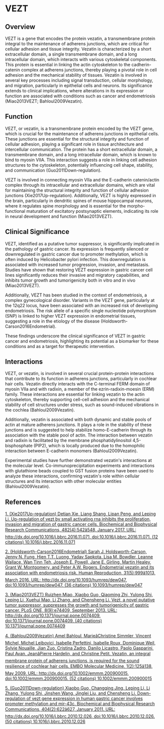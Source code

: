 # VEZT

## Overview
VEZT is a gene that encodes the protein vezatin, a transmembrane protein integral to the maintenance of adherens junctions, which are critical for cellular adhesion and tissue integrity. Vezatin is characterized by a short extracellular domain, a single transmembrane domain, and a long intracellular domain, which interacts with various cytoskeletal components. This protein is essential in linking the actin cytoskeleton to the cadherin-catenin complex at adherens junctions, thereby playing a pivotal role in cell adhesion and the mechanical stability of tissues. Vezatin is involved in several key processes including signal transduction, cellular morphology, and migration, particularly in epithelial cells and neurons. Its significance extends to clinical implications, where alterations in its expression or function are associated with conditions such as cancer and endometriosis (Miao2013VEZT; Bahloul2009Vezatin).

## Function
VEZT, or vezatin, is a transmembrane protein encoded by the VEZT gene, which is crucial for the maintenance of adherens junctions in epithelial cells. These junctions are essential for the structural integrity and function of cellular adhesion, playing a significant role in tissue architecture and intercellular communication. The protein has a short extracellular domain, a transmembrane domain, and a long intracellular domain, which is known to bind to myosin VIIA. This interaction suggests a role in linking cell adhesion structures to the cytoskeleton, potentially influencing cell shape, stability, and communication (Guo2011Down-regulation).

VEZT is involved in connecting myosin VIIa and the E-cadherin catenin/actin complex through its intracellular and extracellular domains, which are vital for maintaining the structural integrity and function of cellular adhesion junctions (Xie2017Up-regulation). Additionally, VEZT is highly expressed in the brain, particularly in dendritic spines of mouse hippocampal neurons, where it regulates spine morphology and is essential for the morpho-functional maturation of excitatory postsynaptic elements, indicating its role in neural development and function (Miao2013VEZT).

## Clinical Significance
VEZT, identified as a putative tumor suppressor, is significantly implicated in the pathology of gastric cancer. Its expression is frequently silenced or downregulated in gastric cancer due to promoter methylation, which is often induced by Helicobacter pylori infection. This downregulation is associated with increased tumor progression, invasion, and metastasis. Studies have shown that restoring VEZT expression in gastric cancer cell lines significantly reduces their invasive and migratory capabilities, and inhibits tumor growth and tumorigenicity both in vitro and in vivo (Miao2013VEZT). 

Additionally, VEZT has been studied in the context of endometriosis, a complex gynecological disorder. Variants in the VEZT gene, particularly at the 12q22 locus, have been associated with an increased risk of developing endometriosis. The risk allele of a specific single nucleotide polymorphism (SNP) is linked to higher VEZT expression in endometrial tissues, suggesting a role in the etiology of the disease (Holdsworth-Carson2016Endometrial).

These findings underscore the clinical significance of VEZT in gastric cancer and endometriosis, highlighting its potential as a biomarker for these conditions and as a target for therapeutic intervention.

## Interactions
VEZT, or vezatin, is involved in several crucial protein-protein interactions that contribute to its function in adherens junctions, particularly in cochlear hair cells. Vezatin directly interacts with the C-terminal FERM domain of myosin VIIa and with radixin, a member of the ezrin-radixin-moesin (ERM) family. These interactions are essential for linking vezatin to the actin cytoskeleton, thereby supporting cell-cell adhesion and the mechanical stability of cell structures under stress, such as sound-induced vibrations in the cochlea (Bahloul2009Vezatin).

Additionally, vezatin is associated with both dynamic and stable pools of actin at mature adherens junctions. It plays a role in the stability of these junctions and is suggested to help stabilize homo-E-cadherin through its association with the stable pool of actin. The interaction between vezatin and radixin is facilitated by the membrane phosphatidylinositol 4,5-bisphosphate (PIP2), which is locally produced due to the homophilic interaction between E-cadherin monomers (Bahloul2009Vezatin).

Experimental studies have further demonstrated vezatin's interactions at the molecular level. Co-immunoprecipitation experiments and interactions with glutathione beads coupled to GST fusion proteins have been used to analyze these interactions, confirming vezatin's role within cellular structures and its interaction with other molecular entities (Bahloul2009Vezatin).


## References


[1. (Xie2017Up-regulation) Detian Xie, Liang Shang, Lipan Peng, and Leping Li. Up-regulation of vezt by small activating rna inhibits the proliferation, invasion and migration of gastric cancer cells. Biochemical and Biophysical Research Communications, 482(4):542â548, January 2017. URL: http://dx.doi.org/10.1016/j.bbrc.2016.11.071, doi:10.1016/j.bbrc.2016.11.071. (12 citations) 10.1016/j.bbrc.2016.11.071](https://doi.org/10.1016/j.bbrc.2016.11.071)

[2. (Holdsworth-Carson2016Endometrial) Sarah J. Holdsworth-Carson, Jenny N. Fung, Hien T.T. Luong, Yadav Sapkota, Lisa M. Bowdler, Leanne Wallace, Wan Tinn Teh, Joseph E. Powell, Jane E. Girling, Martin Healey, Grant W. Montgomery, and Peter A.W. Rogers. Endometrial vezatin and its association with endometriosis risk. Human Reproduction, 31(5):999â1013, March 2016. URL: http://dx.doi.org/10.1093/humrep/dew047, doi:10.1093/humrep/dew047. (36 citations) 10.1093/humrep/dew047](https://doi.org/10.1093/humrep/dew047)

[3. (Miao2013VEZT) Ruizhen Miao, Xiaobo Guo, Qiaoming Zhi, Yulong Shi, Leping Li, Xuehui Mao, Li Zhang, and Chensheng Li. Vezt, a novel putative tumor suppressor, suppresses the growth and tumorigenicity of gastric cancer. PLoS ONE, 8(9):e74409, September 2013. URL: http://dx.doi.org/10.1371/journal.pone.0074409, doi:10.1371/journal.pone.0074409. (40 citations) 10.1371/journal.pone.0074409](https://doi.org/10.1371/journal.pone.0074409)

[4. (Bahloul2009Vezatin) Amel Bahloul, MarieâChristine Simmler, Vincent Michel, Michel Leibovici, Isabelle Perfettini, Isabelle Roux, Dominique Weil, Sylvie Nouaille, Jian Zuo, Cristina Zadro, Danilo Licastro, Paolo Gasparini, Paul Avan, JeanâPierre Hardelin, and Christine Petit. Vezatin, an integral membrane protein of adherens junctions, is required for the sound resilience of cochlear hair cells. EMBO Molecular Medicine, 1(2):125â138, May 2009. URL: http://dx.doi.org/10.1002/emmm.200900015, doi:10.1002/emmm.200900015. (52 citations) 10.1002/emmm.200900015](https://doi.org/10.1002/emmm.200900015)

[5. (Guo2011Down-regulation) Xiaobo Guo, Changqing Jing, Leping Li, Li Zhang, Yulong Shi, Jinshen Wang, Jinglei Liu, and Chensheng Li. Down-regulation of vezt gene expression in human gastric cancer involves promoter methylation and mir-43c. Biochemical and Biophysical Research Communications, 404(2):622â627, January 2011. URL: http://dx.doi.org/10.1016/j.bbrc.2010.12.026, doi:10.1016/j.bbrc.2010.12.026. (50 citations) 10.1016/j.bbrc.2010.12.026](https://doi.org/10.1016/j.bbrc.2010.12.026)